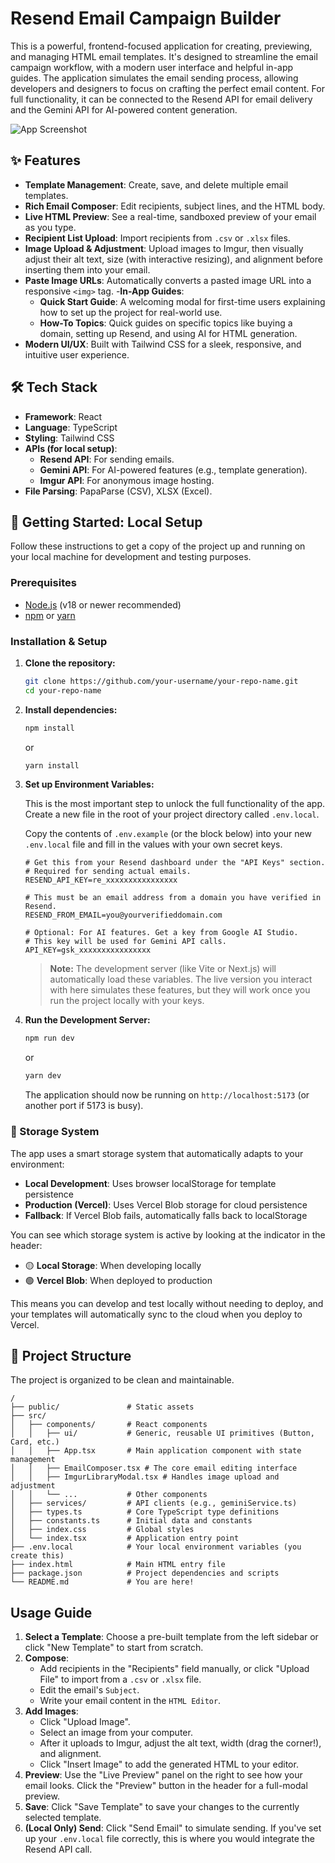 # Resend Email Campaign Builder

This is a powerful, frontend-focused application for creating, previewing, and managing HTML email templates. It's designed to streamline the email campaign workflow, with a modern user interface and helpful in-app guides. The application simulates the email sending process, allowing developers and designers to focus on crafting the perfect email content. For full functionality, it can be connected to the Resend API for email delivery and the Gemini API for AI-powered content generation.

![App Screenshot](https://i.imgur.com/your-screenshot.png) <!-- It's recommended to add a real screenshot here -->

## ✨ Features

- **Template Management**: Create, save, and delete multiple email templates.
- **Rich Email Composer**: Edit recipients, subject lines, and the HTML body.
- **Live HTML Preview**: See a real-time, sandboxed preview of your email as you type.
- **Recipient List Upload**: Import recipients from `.csv` or `.xlsx` files.
- **Image Upload & Adjustment**: Upload images to Imgur, then visually adjust their alt text, size (with interactive resizing), and alignment before inserting them into your email.
- **Paste Image URLs**: Automatically converts a pasted image URL into a responsive `<img>` tag.
-**In-App Guides**:
  - **Quick Start Guide**: A welcoming modal for first-time users explaining how to set up the project for real-world use.
  - **How-To Topics**: Quick guides on specific topics like buying a domain, setting up Resend, and using AI for HTML generation.
- **Modern UI/UX**: Built with Tailwind CSS for a sleek, responsive, and intuitive user experience.

## 🛠️ Tech Stack

- **Framework**: React
- **Language**: TypeScript
- **Styling**: Tailwind CSS
- **APIs (for local setup)**:
  - **Resend API**: For sending emails.
  - **Gemini API**: For AI-powered features (e.g., template generation).
  - **Imgur API**: For anonymous image hosting.
- **File Parsing**: PapaParse (CSV), XLSX (Excel).

## 🚀 Getting Started: Local Setup

Follow these instructions to get a copy of the project up and running on your local machine for development and testing purposes.

### Prerequisites

- [Node.js](https://nodejs.org/) (v18 or newer recommended)
- [npm](https://www.npmjs.com/) or [yarn](https://yarnpkg.com/)

### Installation & Setup

1.  **Clone the repository:**
    ```bash
    git clone https://github.com/your-username/your-repo-name.git
    cd your-repo-name
    ```

2.  **Install dependencies:**
    ```bash
    npm install
    ```
    or
    ```bash
    yarn install
    ```

3.  **Set up Environment Variables:**

    This is the most important step to unlock the full functionality of the app. Create a new file in the root of your project directory called `.env.local`.

    Copy the contents of `.env.example` (or the block below) into your new `.env.local` file and fill in the values with your own secret keys.

    ```env
    # Get this from your Resend dashboard under the "API Keys" section.
    # Required for sending actual emails.
    RESEND_API_KEY=re_xxxxxxxxxxxxxxxx

    # This must be an email address from a domain you have verified in Resend.
    RESEND_FROM_EMAIL=you@yourverifieddomain.com

    # Optional: For AI features. Get a key from Google AI Studio.
    # This key will be used for Gemini API calls.
    API_KEY=gsk_xxxxxxxxxxxxxxxx
    ```
    > **Note:** The development server (like Vite or Next.js) will automatically load these variables. The live version you interact with here simulates these features, but they will work once you run the project locally with your keys.

4.  **Run the Development Server:**
    ```bash
    npm run dev
    ```
    or
    ```bash
    yarn dev
    ```
    The application should now be running on `http://localhost:5173` (or another port if 5173 is busy).

### 📁 Storage System

The app uses a smart storage system that automatically adapts to your environment:

- **Local Development**: Uses browser localStorage for template persistence
- **Production (Vercel)**: Uses Vercel Blob storage for cloud persistence
- **Fallback**: If Vercel Blob fails, automatically falls back to localStorage

You can see which storage system is active by looking at the indicator in the header:
- 🟡 **Local Storage**: When developing locally
- 🟢 **Vercel Blob**: When deployed to production

This means you can develop and test locally without needing to deploy, and your templates will automatically sync to the cloud when you deploy to Vercel.

## 📁 Project Structure

The project is organized to be clean and maintainable.

```
/
├── public/               # Static assets
├── src/
│   ├── components/       # React components
│   │   ├── ui/           # Generic, reusable UI primitives (Button, Card, etc.)
│   │   ├── App.tsx       # Main application component with state management
│   │   ├── EmailComposer.tsx # The core email editing interface
│   │   ├── ImgurLibraryModal.tsx # Handles image upload and adjustment
│   │   └── ...           # Other components
│   ├── services/         # API clients (e.g., geminiService.ts)
│   ├── types.ts          # Core TypeScript type definitions
│   ├── constants.ts      # Initial data and constants
│   ├── index.css         # Global styles
│   └── index.tsx         # Application entry point
├── .env.local            # Your local environment variables (you create this)
├── index.html            # Main HTML entry file
├── package.json          # Project dependencies and scripts
└── README.md             # You are here!
```

## Usage Guide

1.  **Select a Template**: Choose a pre-built template from the left sidebar or click "New Template" to start from scratch.
2.  **Compose**:
    - Add recipients in the "Recipients" field manually, or click "Upload File" to import from a `.csv` or `.xlsx` file.
    - Edit the email's `Subject`.
    - Write your email content in the `HTML Editor`.
3.  **Add Images**:
    - Click "Upload Image".
    - Select an image from your computer.
    - After it uploads to Imgur, adjust the alt text, width (drag the corner!), and alignment.
    - Click "Insert Image" to add the generated HTML to your editor.
4.  **Preview**: Use the "Live Preview" panel on the right to see how your email looks. Click the "Preview" button in the header for a full-modal preview.
5.  **Save**: Click "Save Template" to save your changes to the currently selected template.
6.  **(Local Only) Send**: Click "Send Email" to simulate sending. If you've set up your `.env.local` file correctly, this is where you would integrate the Resend API call.
